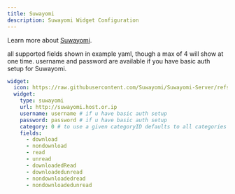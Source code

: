 ```yaml
---
title: Suwayomi
description: Suwayomi Widget Configuration
---
```


Learn more about [Suwayomi](https://github.com/Suwayomi/Suwayomi-Server).

all supported fields shown in example yaml, though a max of 4 will show at one time.
username and password are available if you have basic auth setup for Suwayomi.

```yaml
widget:
  icon: https://raw.githubusercontent.com/Suwayomi/Suwayomi-Server/refs/heads/master/server/src/main/resources/icon/faviconlogo-128.png
  widget:
    type: suwayomi
    url: http://suwayomi.host.or.ip
    username: username # if u have basic auth setup
    password: password # if u have basic auth setup
    category: 0 # to use a given categoryID defaults to all categories
    fields:
      - download
      - nondownload
      - read
      - unread
      - downloadedRead
      - downloadedunread
      - nondownloadedread
      - nondownloadedunread
```
